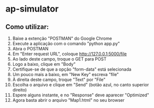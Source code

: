 # ap-simulator
## Como utilizar:
1. Baixe a extenção "POSTMAN" do Google Chrome
2. Execute a aplicação com o comando "python app.py"
3. Abra o POSTMAN
4. Em "Enter request URL", coloque http://127.0.0.1:5000/file
5. Ao lado deste campo, troque o GET para POST
6. Logo a baixo, clique em "Body"
7. Certifique-se de que a opção "form-data" está selecionada
8. Um pouco mais a baixo, em "New Key" escreva "file"
9. À direita deste campo, troque "Text" por "File"
10. Escolha o arquivo e clique em "Send" (botão azul, no canto superior direito)
11. Espere alguns instante, e no "Response" deve aparecer "Optimized"
12. Agora basta abrir o arquivo "Map1.html" no seu browser
